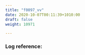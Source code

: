 ```yaml
---
title: "f0097_vv"
date: 2020-10-07T00:11:39+1010:00
draft: false
weight: 10971

---
```


### Log reference: <no value>

```
